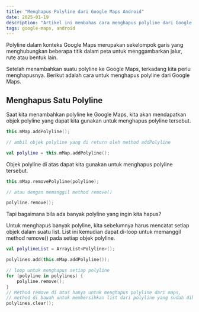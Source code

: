 ```yaml
---
title: "Menghapus Polyline dari Google Maps Android"
date: 2025-01-19
description: "Artikel ini membahas cara menghapus polyline dari Google Maps pada pemrograman Android menggunakan Kotlin"
tags: google-maps, android
---
```


Polyline dalam konteks Google Maps merupakan sekelompok garis yang menghubungkan beberapa titik dalam peta untuk menggambarkan jalur, rute atau bentuk lain. 

Setelah menambahkan suatu polyline ke Google Maps, terkadang kita perlu menghapusnya. Berikut adalah cara untuk menghapus polyline dari Google Maps.

## Menghapus Satu Polyline

Saat kita menambahkan polyline ke Google Maps, kita akan mendapatkan objek polyline yang dapat kita gunakan untuk menghapus polyline tersebut.

```kotlin
this.mMap.addPolyline(); 

// ambil objek polyline yang di return oleh method addPolyline

val polyline = this.mMap.addPolyline();
```

Objek polyline di atas dapat kita gunakan untuk menghapus polyline tersebut.

```kotlin
this.mMap.removePolyline(polyline);

// atau dengan memanggil method remove()

polyline.remove();
```

Tapi bagaimana bila ada banyak polyline yang ingin kita hapus? 

Untuk menghapus banyak polyline, kita sebelumnya harus mencatat setiap objek dalam suatu list. List ini kemudian dapat di-loop untuk memanggil method remove() pada setiap objek polyline.

```kotlin
val polylineList = ArrayList<Polyline>();

polylines.add(this.mMap.addPolyline());

// loop untuk menghapus setiap polyline
for (polyline in polylines) {
    polyline.remove();
}
// Method remove di atas hanya untuk menghapus polyline dari maps, 
// method di bawah untuk membersihkan list dari polyline yang sudah dihapus
polylines.clear();
```

